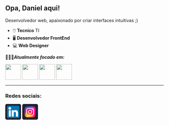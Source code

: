 ## Opa, Daniel aqui!
Desenvolvedor web, apaixonado por criar interfaces intuitivas ;)

- 🖱️ **Tecnico** TI
- 🖥️ **Desenvolvedor FrontEnd**
- 💻 **Web Designer**

👨🏾‍💻***Atualmente focado em:***
<div display="inline">
<img width="50px" height="50px" src="https://cdn.jsdelivr.net/gh/devicons/devicon@latest/icons/javascript/javascript-original.svg" />
<img width="50px" height="50px" src="https://cdn.jsdelivr.net/gh/devicons/devicon@latest/icons/html5/html5-original.svg" />
<img width="50px" height="50px" src="https://cdn.jsdelivr.net/gh/devicons/devicon@latest/icons/css3/css3-original.svg" />
<img width="50px" height="50px" src="https://cdn.jsdelivr.net/gh/devicons/devicon@latest/icons/react/react-original.svg" />
</div>
<hr>

### Redes sociais:
<div display="inline">
<a href="https://www.linkedin.com/in/daniel-silva-a70610313/" target="_blank"><img width="50px" height="50px" src="https://github.com/gui-bus/TechIcons/blob/main/Dark/Linkedin.svg" /></a>
<a href="https://www.instagram.com/eudandev/" target="_blank"><img width="50px" height="50px" src="https://github.com/gui-bus/TechIcons/blob/main/Dark/Instagram.svg" /></a>
</div>
